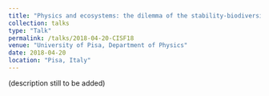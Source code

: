 ```yaml
---
title: "Physics and ecosystems: the dilemma of the stability-biodiversity relationship"
collection: talks
type: "Talk"
permalink: /talks/2018-04-20-CISF18
venue: "University of Pisa, Department of Physics"
date: 2018-04-20
location: "Pisa, Italy"
---
```


(description still to be added)
